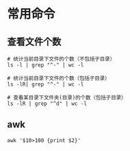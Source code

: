 # 常用命令

## 查看文件个数
```
# 统计当前目录下文件的个数（不包括子目录）
ls -l | grep "^-" | wc -l

# 统计当前目录下文件的个数（包括子目录）
ls -lR| grep "^-" | wc -l

# 查看某目录下文件夹(目录)的个数（包括子目录）
ls -lR | grep "^d" | wc -l
```

## awk
```
awk '$10>100 {print $2}'
```